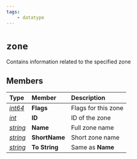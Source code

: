 ```yaml
---
tags:
    - datatype
---
```


# `zone`

Contains information related to the specified zone

## Members

| **Type** | **Member** | **Description** |
| :--- | :--- | :--- |
| [_int64_](datatype-int64.md) | **Flags** | Flags for this zone |
| [_int_](datatype-int.md) | **ID** | ID of the zone |
| [_string_](datatype-string.md) | **Name** | Full zone name |
| [_string_](datatype-string.md) | **ShortName** | Short zone name |
| [_string_](datatype-string.md) | **To String** | Same as **Name** |
